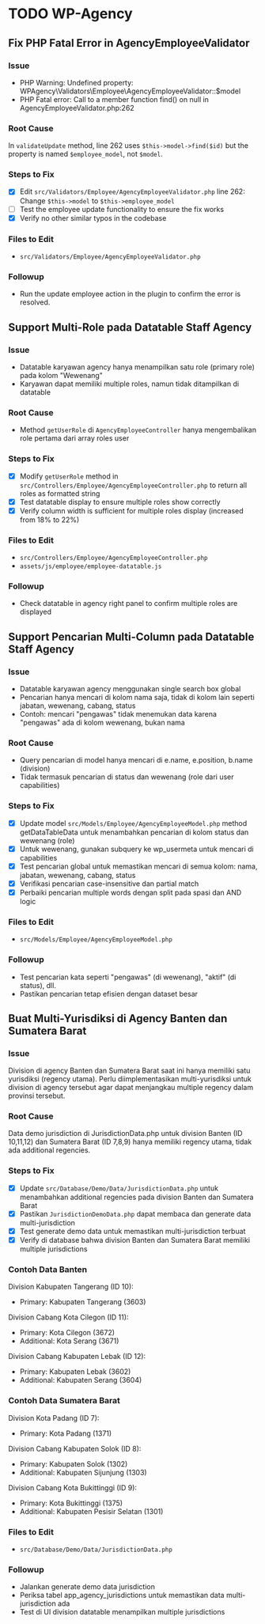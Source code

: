 # TODO WP-Agency

## Fix PHP Fatal Error in AgencyEmployeeValidator

### Issue
- PHP Warning: Undefined property: WPAgency\Validators\Employee\AgencyEmployeeValidator::$model
- PHP Fatal error: Call to a member function find() on null in AgencyEmployeeValidator.php:262

### Root Cause
In `validateUpdate` method, line 262 uses `$this->model->find($id)` but the property is named `$employee_model`, not `$model`.

### Steps to Fix
- [x] Edit `src/Validators/Employee/AgencyEmployeeValidator.php` line 262: Change `$this->model` to `$this->employee_model`
- [ ] Test the employee update functionality to ensure the fix works
- [x] Verify no other similar typos in the codebase

### Files to Edit
- `src/Validators/Employee/AgencyEmployeeValidator.php`

### Followup
- Run the update employee action in the plugin to confirm the error is resolved.

## Support Multi-Role pada Datatable Staff Agency

### Issue
- Datatable karyawan agency hanya menampilkan satu role (primary role) pada kolom "Wewenang"
- Karyawan dapat memiliki multiple roles, namun tidak ditampilkan di datatable

### Root Cause
- Method `getUserRole` di `AgencyEmployeeController` hanya mengembalikan role pertama dari array roles user

### Steps to Fix
- [x] Modify `getUserRole` method in `src/Controllers/Employee/AgencyEmployeeController.php` to return all roles as formatted string
- [x] Test datatable display to ensure multiple roles show correctly
- [x] Verify column width is sufficient for multiple roles display (increased from 18% to 22%)

### Files to Edit
- `src/Controllers/Employee/AgencyEmployeeController.php`
- `assets/js/employee/employee-datatable.js`

### Followup
- Check datatable in agency right panel to confirm multiple roles are displayed

## Support Pencarian Multi-Column pada Datatable Staff Agency

### Issue
- Datatable karyawan agency menggunakan single search box global
- Pencarian hanya mencari di kolom nama saja, tidak di kolom lain seperti jabatan, wewenang, cabang, status
- Contoh: mencari "pengawas" tidak menemukan data karena "pengawas" ada di kolom wewenang, bukan nama

### Root Cause
- Query pencarian di model hanya mencari di e.name, e.position, b.name (division)
- Tidak termasuk pencarian di status dan wewenang (role dari user capabilities)

### Steps to Fix
- [x] Update model `src/Models/Employee/AgencyEmployeeModel.php` method getDataTableData untuk menambahkan pencarian di kolom status dan wewenang (role)
- [x] Untuk wewenang, gunakan subquery ke wp_usermeta untuk mencari di capabilities
- [x] Test pencarian global untuk memastikan mencari di semua kolom: nama, jabatan, wewenang, cabang, status
- [x] Verifikasi pencarian case-insensitive dan partial match
- [x] Perbaiki pencarian multiple words dengan split pada spasi dan AND logic

### Files to Edit
- `src/Models/Employee/AgencyEmployeeModel.php`

### Followup
- Test pencarian kata seperti "pengawas" (di wewenang), "aktif" (di status), dll.
- Pastikan pencarian tetap efisien dengan dataset besar

## Buat Multi-Yurisdiksi di Agency Banten dan Sumatera Barat

### Issue
Division di agency Banten dan Sumatera Barat saat ini hanya memiliki satu yurisdiksi (regency utama). Perlu diimplementasikan multi-yurisdiksi untuk division di agency tersebut agar dapat menjangkau multiple regency dalam provinsi tersebut.

### Root Cause
Data demo jurisdiction di JurisdictionData.php untuk division Banten (ID 10,11,12) dan Sumatera Barat (ID 7,8,9) hanya memiliki regency utama, tidak ada additional regencies.

### Steps to Fix
- [x] Update `src/Database/Demo/Data/JurisdictionData.php` untuk menambahkan additional regencies pada division Banten dan Sumatera Barat
- [x] Pastikan `JurisdictionDemoData.php` dapat membaca dan generate data multi-jurisdiction
- [x] Test generate demo data untuk memastikan multi-jurisdiction terbuat
- [x] Verify di database bahwa division Banten dan Sumatera Barat memiliki multiple jurisdictions

### Contoh Data Banten
Division Kabupaten Tangerang (ID 10):
- Primary: Kabupaten Tangerang (3603)

Division Cabang Kota Cilegon (ID 11):
- Primary: Kota Cilegon (3672)
- Additional: Kota Serang (3671)

Division Cabang Kabupaten Lebak (ID 12):
- Primary: Kabupaten Lebak (3602)
- Additional: Kabupaten Serang (3604)

### Contoh Data Sumatera Barat
Division Kota Padang (ID 7):
- Primary: Kota Padang (1371)

Division Cabang Kabupaten Solok (ID 8):
- Primary: Kabupaten Solok (1302)
- Additional: Kabupaten Sijunjung (1303)

Division Cabang Kota Bukittinggi (ID 9):
- Primary: Kota Bukittinggi (1375)
- Additional: Kabupaten Pesisir Selatan (1301)

### Files to Edit
- `src/Database/Demo/Data/JurisdictionData.php`

### Followup
- Jalankan generate demo data jurisdiction
- Periksa tabel app_agency_jurisdictions untuk memastikan data multi-jurisdiction ada
- Test di UI division datatable menampilkan multiple jurisdictions
